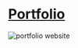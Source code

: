 # [Portfolio](https://seonhyey.github.io/portfolio/)
![portfolio website](https://github.com/SeonhyeY/portfolio/assets/124941076/9bf91793-6511-4dc3-ac2b-11498468511b)

